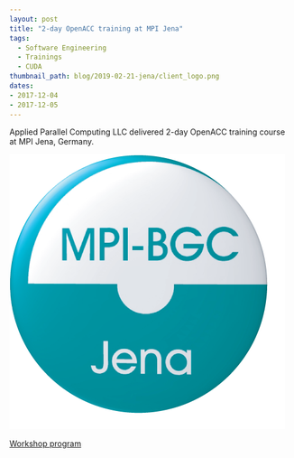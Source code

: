 ```yaml
---
layout: post
title: "2-day OpenACC training at MPI Jena"
tags:
  - Software Engineering
  - Trainings
  - CUDA
thumbnail_path: blog/2019-02-21-jena/client_logo.png
dates: 
- 2017-12-04
- 2017-12-05
---
```


Applied Parallel Computing LLC delivered 2-day OpenACC training course at MPI Jena, Germany.

![alt text](\assets\img\blog\2019-02-21-jena\client_logo.png "Logo Title Text 1")

[Workshop program](\assets\img\blog\2019-02-21-jena\mpijena_program.pdf)
